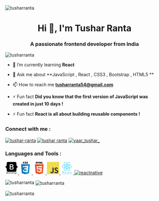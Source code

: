 <p><img align="center" src="https://www.canva.com/design/DAFqIeeoVt8/n-kybsiaZkTgIFwOPTnyeQ/watch?utm_content=DAFqIeeoVt8&utm_campaign=celebratory_first_publish&utm_medium=link&utm_source=celebratory_first_publish" alt="tusharranta" /></p>
<!-- ![logo](https://www.canva.com/design/DAFqIeeoVt8/n-kybsiaZkTgIFwOPTnyeQ/watch?utm_content=DAFqIeeoVt8&utm_campaign=celebratory_first_publish&utm_medium=link&utm_source=celebratory_first_publish) -->
<h1 align="center">Hi 👋, I'm Tushar Ranta</h1>
<h3 align="center">A passionate frontend developer from India</h3>

<p align="left"> <img src="https://komarev.com/ghpvc/?username=tusharranta&label=Profile%20views&color=0e75b6&style=flat" alt="tusharranta" /> </p>

- 🌱 I’m currently learning **React**

- 💬 Ask me about **JavaScript , React , CSS3 , Bootstrap , HTML5 **

- 📫 How to reach me **tusharranta54@gmail.com**

- ⚡ Fun fact **Did you know that the first version of JavaScript was created in just 10 days !**

- ⚡ Fun fact **React is all about building reusable components !**

<h3 align="left">Connect with me :</h3>
<p align="left">
<a href="www.linkedin.com/in/tushar-ranta-237a3a284" target="blank"><img align="center" src="https://raw.githubusercontent.com/rahuldkjain/github-profile-readme-generator/master/src/images/icons/Social/linked-in-alt.svg" alt="tushar-ranta" height="30" width="40" /></a>
<a href="https://fb.com/tushar ranta" target="blank"><img align="center" src="https://raw.githubusercontent.com/rahuldkjain/github-profile-readme-generator/master/src/images/icons/Social/facebook.svg" alt="tushar ranta" height="30" width="40" /></a>
<a href="https://instagram.com/yaar_tushar_" target="blank"><img align="center" src="https://raw.githubusercontent.com/rahuldkjain/github-profile-readme-generator/master/src/images/icons/Social/instagram.svg" alt="yaar_tushar_" height="30" width="40" /></a>
</p>

<h3 align="left">Languages and Tools :</h3>
<p align="left"> <a href="https://getbootstrap.com" target="_blank" rel="noreferrer"> <img src="https://raw.githubusercontent.com/devicons/devicon/master/icons/bootstrap/bootstrap-plain-wordmark.svg" alt="bootstrap" width="40" height="40"/> </a> <a href="https://www.w3schools.com/css/" target="_blank" rel="noreferrer"> <img src="https://raw.githubusercontent.com/devicons/devicon/master/icons/css3/css3-original-wordmark.svg" alt="css3" width="40" height="40"/> </a> <a href="https://www.w3.org/html/" target="_blank" rel="noreferrer"> <img src="https://raw.githubusercontent.com/devicons/devicon/master/icons/html5/html5-original-wordmark.svg" alt="html5" width="40" height="40"/> </a> <a href="https://developer.mozilla.org/en-US/docs/Web/JavaScript" target="_blank" rel="noreferrer"> <img src="https://raw.githubusercontent.com/devicons/devicon/master/icons/javascript/javascript-original.svg" alt="javascript" width="40" height="40"/> </a> <a href="https://reactjs.org/" target="_blank" rel="noreferrer"> <img src="https://raw.githubusercontent.com/devicons/devicon/master/icons/react/react-original-wordmark.svg" alt="react" width="40" height="40"/> </a> <a href="https://reactnative.dev/" target="_blank" rel="noreferrer"> <img src="https://reactnative.dev/img/header_logo.svg" alt="reactnative" width="40" height="40"/> </a> </p>

<p><img align="left" src="https://github-readme-stats.vercel.app/api/top-langs?username=tusharranta&show_icons=true&locale=en&layout=compact" alt="tusharranta" /></p>

<p>&nbsp;<img align="center" src="https://github-readme-stats.vercel.app/api?username=tusharranta&show_icons=true&locale=en" alt="tusharranta" /></p>

<p><img align="center" src="https://github-readme-streak-stats.herokuapp.com/?user=tusharranta&" alt="tusharranta" /></p>

